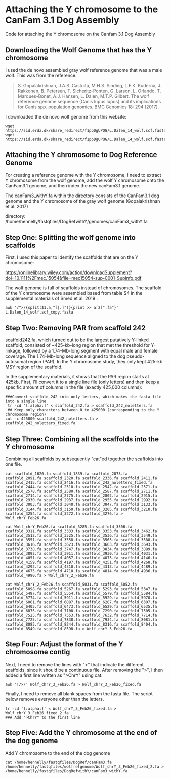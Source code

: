 # Attaching the Y chromosome to the CanFam 3.1 Dog Assembly

Code for attaching the Y chromosome on the Canfam 3.1 Dog Assembly

                                 

## Downloading the Wolf Genome that has the Y chromosome 

I used the de novo assembled gray wolf reference genome that was a male wolf. This was from the reference: 

> S. Gopalakrishnan, J.A.S. Castuita, M.H.S. Sinding, L.F.K. Kuderna, J. Rakkonen, B. Petersen, T. Sicheritz-Ponten, G. Larson, L. Orlando, T. Marques-Bonet, A.J. Hansen, L. Dalen, 
M.T.P. Gilbert. The wolf reference genome sequence (Canis lupus lupus) and its implications for Canis spp. population genomics. BMC Genomics 18: 294 (2017). 

I downloaded the de novo wolf genome from this website:
```
wget https://sid.erda.dk/share_redirect/f1ppDgUPQG/L.Dalen_14_wolf.scf.fasta
wget https://sid.erda.dk/share_redirect/f1ppDgUPQG/L.Dalen_14_wolf.scf.fasta.fai
```                                    

## Attaching the  Y chromosome to Dog Reference Genome                        

For creating a reference genome with the Y chromosome, I need to extract Y chromosome from the wolf genome, add the wolf Y chromosome onto the CanFam3.1 genome, and then index the new canFam3.1 genome.

The canFam3_withY.fa within the directory consists of the CanFam3.1 dog genome and the Y chromosome of the gray wolf genome (Gopalakrishnan et al. 2017)

directory: /home/hennelly/fastqfiles/DogRefwithY/genomes/canFam3_withY.fa

## Step One: Splitting the wolf genome into scaffolds

First, I used this paper to identify the scaffolds that are on the Y chromosome:

https://onlinelibrary.wiley.com/action/downloadSupplement?doi=10.1111%2Fmec.15054&file=mec15054-sup-0001-Supinfo.pdf

The wolf genome is full of scaffolds instead of chromosomes. The scaffold of the Y chromosome were assembled based from table S4 in the supplemental materials of Smed et al. 2019 :

```
awk '/^>/{split($1,a,"[|.]")}{print >> a[2]".fa"}' L.Dalen_14_wolf.scf_copy.fasta 
```

## Step Two: Removing PAR from scaffold 242

scaffold242.fa, which turned out to be the largest putatively Y-linked scaffold, consisted of ~425-kb-long region that met the threshold for Y-linkage, followed by a 1.74-Mb-long segment with equal male and female coverage. The 1.74-Mb-long sequence aligned to the dog pseudo-autosomal region (PAR). In the Y chromosome study, they only kept 425-kb MSY region of the scaffold. 
 
 In the supplementary materials, it shows that the PAR region starts at 425kb. First, I'll convert it to a single line file (only letters) and then keep a specific amount of columns in the file (exactly 425,000 columns):
 
```
###Convert scaffold_242 into only letters, which makes the fasta file into a single line
 tr -cd '[:alpha:]' < scaffold_242.fa > scaffold_242_noletters.fa
 ## Keep only characters between 0 to 425000 (corresponding to the Y chromosome region)
cut -c-425000 scaffold_242_noletters.fa > scaffold_242_noletters_fixed.fa
```

## Step Three: Combining all the scaffolds into the Y chromosome

Combining all scaffolds by subsequently "cat"ed together the scaffolds into one file. 

```
cat scaffold_1620.fa scaffold_1839.fa scaffold_2073.fa scaffold_2091.fa scaffold_2320.fa scaffold_2336.fa scaffold_2411.fa scaffold_2415.fa scaffold_2416.fa scaffold_242_noletters_fixed.fa scaffold_2444.fa scaffold_2510.fa scaffold_2542.fa scaffold_2571.fa scaffold_2578.fa scaffold_2580.fa scaffold_2587.fa scaffold_2711.fa scaffold_2714.fa scaffold_2775.fa scaffold_2802.fa scaffold_2915.fa scaffold_2930.fa scaffold_2937.fa scaffold_2955.fa scaffold_2992.fa scaffold_3003.fa scaffold_3040.fa scaffold_3047.fa scaffold_3133.fa scaffold_3144.fa scaffold_3150.fa scaffold_3205.fa scaffold_3210.fa scaffold_3254.fa scaffold_3272.fa scaffold_3276.fa > Wolf_chrY_Feb26.fa

cat Wolf_chrY_Feb26.fa scaffold_3285.fa scaffold_3306.fa scaffold_3311.fa scaffold_3333.fa scaffold_3353.fa scaffold_3462.fa scaffold_3512.fa scaffold_3525.fa scaffold_3536.fa scaffold_3549.fa scaffold_3551.fa scaffold_3558.fa scaffold_3563.fa scaffold_3588.fa scaffold_3616.fa scaffold_3623.fa scaffold_3663.fa scaffold_3693.fa scaffold_3738.fa scaffold_3747.fa scaffold_3834.fa scaffold_3889.fa scaffold_3892.fa scaffold_3911.fa scaffold_3930.fa scaffold_4031.fa scaffold_4051.fa scaffold_4057.fa scaffold_4073.fa scaffold_4146.fa scaffold_4159.fa scaffold_4197.fa scaffold_4251.fa scaffold_4268.fa scaffold_4292.fa scaffold_4310.fa scaffold_4313.fa scaffold_4489.fa scaffold_4675.fa scaffold_4710.fa scaffold_4814.fa scaffold_4936.fa scaffold_4990.fa > Wolf_chrY_2_Feb26.fa

cat Wolf_chrY_2_Feb26.fa scaffold_5031.fa scaffold_5052.fa scaffold_5098.fa scaffold_5267.fa scaffold_5293.fa scaffold_5347.fa scaffold_5497.fa scaffold_5554.fa scaffold_5579.fa scaffold_5584.fa scaffold_5774.fa scaffold_5911.fa scaffold_5929.fa scaffold_5970.fa scaffold_6061.fa scaffold_6087.fa scaffold_6207.fa scaffold_6307.fa scaffold_6405.fa scaffold_6473.fa scaffold_6529.fa scaffold_6535.fa scaffold_6875.fa scaffold_7108.fa scaffold_7290.fa scaffold_7505.fa scaffold_7525.fa scaffold_7553.fa scaffold_7632.fa scaffold_7714.fa scaffold_7725.fa scaffold_7838.fa scaffold_7934.fa scaffold_8081.fa scaffold_8085.fa scaffold_8244.fa scaffold_8316.fa scaffold_8404.fa scaffold_8549.fa scaffold_8598.fa > Wolf_chrY_3_Feb26.fa
```

## Step Four: Adjust the format of the Y chromosome contig

Next, I need to remove the lines with ">" that indicate the different scaffolds, since it should be a continuous file. After removing the ">", I then added a first line written as ">ChrY" using cat. 

```
awk '!/>/' Wolf_chrY_3_Feb26.fa > Wolf_chrY_3_Feb26_fixed.fa
```

Finally, I need to remove all blank spaces from the fasta file. The script below removes everyone other than the letters. 

```
tr -cd '[:alpha:]' < Wolf_chrY_3_Feb26_fixed.fa > Wolf_chrY_3_Feb26_fixed_2.fa
### Add ">ChrY" to the first line
```      

## Step Five: Add the Y chromosome at the end of the dog genome

Add Y chromosome to the end of the dog genome
```
cat /home/hennelly/fastqfiles/DogRef/canFam3.fa /home/hennelly/fastqfiles/wolfrefgenome/Wolf_chrY_3_Feb26_fixed_2.fa > /home/hennelly/fastqfiles/DogRefwithY/canFam3_withY.fa

